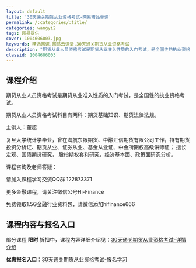 ```yaml
---
layout: default
title: '30天通关期货从业资格考试-网易精品单课'
permalink: /:categories/:title/
categories: wangyi2
tags: 网易提供
cover: 1004606003.jpg
keywords: 精选网课,网易云课堂,30天通关期货从业资格考试
description: "期货从业人员资格考试是期货从业准入性质的入门考试，是全国性的执业资格考试。期货从业人员资格考试科目有两科：期货基础知识、期货法律法规。主讲人：董超复旦大学统计学毕业，曾在海航东银期货、中融汇"
classid: 1004606003
---
```


## 课程介绍

期货从业人员资格考试是期货从业准入性质的入门考试，是全国性的执业资格考试。

期货从业人员资格考试科目有两科：期货基础知识、期货法律法规。



主讲人：董超

复旦大学统计学毕业，曾在海航东银期货、中融汇信期货有限公司工作，持有期货投资分析证、期货从业、证券从业、基金从业证、中金所期权高级讲师证； 擅长宏观、国债期货研究， 股指期权套利研究，经济基本面、政策面研究分析。



课程咨询及老师答疑：

请加入课程学习交流QQ群  122873371

更多金融课程，请关注微信公号Hi-Finance

免费领取1.5G金融行业资料包，请微信添加hifinance666

## 课程内容与报名入口

部分课程 **限时** 折扣中，课程内容详细介绍见：[30天通关期货从业资格考试-详情介绍](https://study.163.com/course/introduction/1004606003.htm?share=1&shareId=1025206652&utm_campaign=share&utm_medium=iphoneShare&utm_source=&utm_u=1025206652)

**优惠报名入口**：[30天通关期货从业资格考试-报名学习](https://study.163.com/course/introduction/1004606003.htm?share=1&shareId=1025206652&utm_campaign=share&utm_medium=iphoneShare&utm_source=&utm_u=1025206652)

